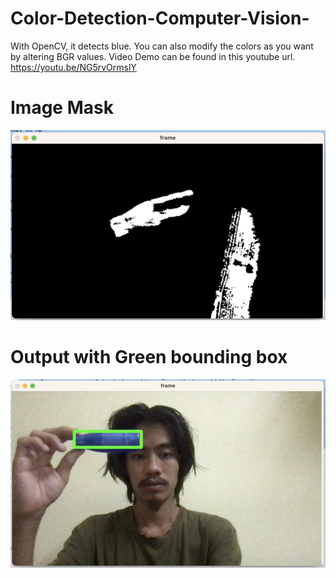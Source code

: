 # Color-Detection-Computer-Vision-
With OpenCV, it detects blue. You can also modify the colors as you want by altering BGR values. Video Demo can be found in this youtube url. https://youtu.be/NG5rvOrmslY

# Image Mask
![Image Mask](https://github.com/zawwynnmyat/Color-Detection-Computer-Vision-/blob/main/mask.png)

# Output with Green bounding box
![Output](https://github.com/zawwynnmyat/Color-Detection-Computer-Vision-/blob/main/output_with_green_bounding_box.png)
